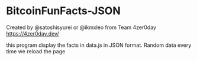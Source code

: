 # BitcoinFunFacts-JSON

Created by @satoshisyurei or @ikmxleo from Team 4zer0day
https://4zer0day.dev/

this program display the facts in data.js in JSON format. Random data every time we reload the page
